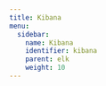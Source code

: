 ```yaml
---
title: Kibana
menu:
  sidebar:
    name: Kibana
    identifier: kibana
    parent: elk
    weight: 10
---
```


